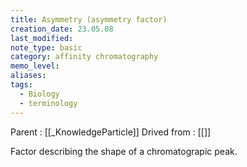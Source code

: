 ```yaml
---
title: Asymmetry (asymmetry factor)
creation_date: 23.05.08
last_modified: 
note_type: basic
category: affinity chromatography
memo_level: 
aliases: 
tags:
  - Biology
  - terminology
---
```


Parent : [[_KnowledgeParticle]]
Drived from : [[]]

Factor describing the shape of a chromatograpic peak.